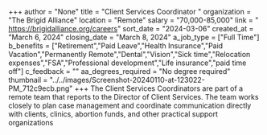 +++
author = "None"
title = "Client Services Coordinator "
organization = "The Brigid Alliance"
location = "Remote"
salary = "70,000-85,000"
link = " https://brigidalliance.org/careers"
sort_date = "2024-03-06"
created_at = "March 6, 2024"
closing_date = "March 8, 2024"
a_job_type = ["Full Time"]
b_benefits = ["Retirement","Paid Leave","Health Insurance","Paid Vacation","Permanently Remote","Dental","Vision","Sick time","Relocation expenses","FSA","Professional development","Life insurance","paid time off"]
c_feedback = ""
aa_degrees_required = "No degree required"
thumbnail = "../../images/Screenshot-20240110-at-123022-PM_712c9ecb.png"
+++
The Client Services Coordinators are part of a remote team that reports to the Director of Client Services. The team works closely to plan case management and coordinate communication directly with clients, clinics, abortion funds, and other practical support organizations